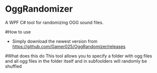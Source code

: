 # OggRandomizer
A WPF C# tool for randomizing OGG sound files.

#How to use
* Simply download the newest version from https://github.com/Gamer025/OggRandomizer/releases

#What does this do
This tool allows you to specify a folder with ogg files and all ogg files in the folder itself and in subfoolders will randomly be shuffled
